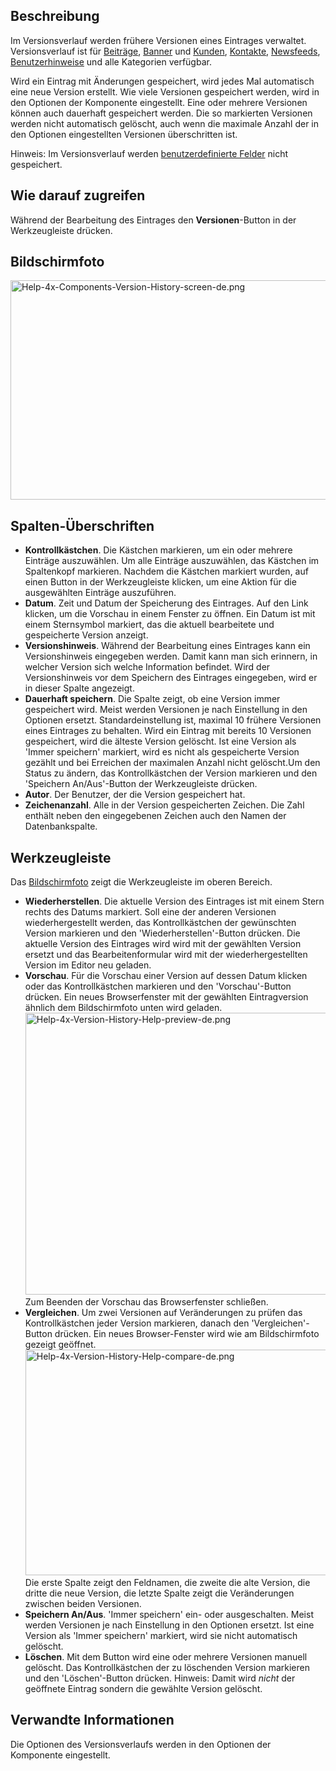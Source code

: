 <!-- Filename: Help4.x:Components_Version_History / Display title: Versionsverlauf -->

## Beschreibung

Im Versionsverlauf werden frühere Versionen eines Eintrages verwaltet.
Versionsverlauf ist für
[Beiträge](https://docs.joomla.org/Help4.x:Articles:_Edit/de "Help4.x:Articles: Edit/de"),
[Banner](https://docs.joomla.org/Help4.x:Banners:_Edit/de "Help4.x:Banners: Edit/de")
und
[Kunden](https://docs.joomla.org/Help4.x:Banners:_New_or_Edit_Client/de "Help4.x:Banners: New or Edit Client/de"),
[Kontakte](https://docs.joomla.org/Help4.x:Contacts:_Edit/de "Help4.x:Contacts: Edit/de"),
[Newsfeeds](https://docs.joomla.org/Help4.x:News_Feeds:_Edit/de "Help4.x:News Feeds: Edit/de"),
[Benutzerhinweise](https://docs.joomla.org/Help4.x:User_Notes:_New_or_Edit/de "Help4.x:User Notes: New or Edit/de")
und alle Kategorien verfügbar.

Wird ein Eintrag mit Änderungen gespeichert, wird jedes Mal automatisch
eine neue Version erstellt. Wie viele Versionen gespeichert werden, wird
in den Optionen der Komponente eingestellt. Eine oder mehrere Versionen
können auch dauerhaft gespeichert werden. Die so markierten Versionen
werden nicht automatisch gelöscht, auch wenn die maximale Anzahl der in
den Optionen eingestellten Versionen überschritten ist.

Hinweis: Im Versionsverlauf werden [benutzerdefinierte
Felder](https://docs.joomla.org/J3.x:Adding_custom_fields/de "J3.x:Adding custom fields/de")
nicht gespeichert.

## Wie darauf zugreifen

Während der Bearbeitung des Eintrages den **Versionen**-Button in der
Werkzeugleiste drücken.

## Bildschirmfoto

<img
src="https://docs.joomla.org/images/thumb/f/f9/Help-4x-Components-Version-History-screen-de.png/600px-Help-4x-Components-Version-History-screen-de.png"
decoding="async"
srcset="https://docs.joomla.org/images/thumb/f/f9/Help-4x-Components-Version-History-screen-de.png/900px-Help-4x-Components-Version-History-screen-de.png 1.5x, https://docs.joomla.org/images/thumb/f/f9/Help-4x-Components-Version-History-screen-de.png/1200px-Help-4x-Components-Version-History-screen-de.png 2x"
data-file-width="1668" data-file-height="977" width="600" height="351"
alt="Help-4x-Components-Version-History-screen-de.png" />

## Spalten-Überschriften

- **Kontrollkästchen**. Die Kästchen markieren, um ein oder mehrere
  Einträge auszuwählen. Um alle Einträge auszuwählen, das Kästchen im
  Spaltenkopf markieren. Nachdem die Kästchen markiert wurden, auf einen
  Button in der Werkzeugleiste klicken, um eine Aktion für die
  ausgewählten Einträge auszuführen.
- **Datum**. Zeit und Datum der Speicherung des Eintrages. Auf den Link
  klicken, um die Vorschau in einem Fenster zu öffnen. Ein Datum ist mit
  einem Sternsymbol markiert, das die aktuell bearbeitete und
  gespeicherte Version anzeigt.
- **Versionshinweis**. Während der Bearbeitung eines Eintrages kann ein
  Versionshinweis eingegeben werden. Damit kann man sich erinnern, in
  welcher Version sich welche Information befindet. Wird der
  Versionshinweis vor dem Speichern des Eintrages eingegeben, wird er in
  dieser Spalte angezeigt.
- **Dauerhaft speichern**. Die Spalte zeigt, ob eine Version immer
  gespeichert wird. Meist werden Versionen je nach Einstellung in den
  Optionen ersetzt. Standardeinstellung ist, maximal 10 frühere
  Versionen eines Eintrages zu behalten. Wird ein Eintrag mit bereits 10
  Versionen gespeichert, wird die älteste Version gelöscht. Ist eine
  Version als 'Immer speichern' markiert, wird es nicht als gespeicherte
  Version gezählt und bei Erreichen der maximalen Anzahl nicht
  gelöscht.Um den Status zu ändern, das Kontrollkästchen der Version
  markieren und den 'Speichern An/Aus'-Button der Werkzeugleiste
  drücken.
- **Autor**. Der Benutzer, der die Version gespeichert hat.
- **Zeichenanzahl**. Alle in der Version gespeicherten Zeichen. Die Zahl
  enthält neben den eingegebenen Zeichen auch den Namen der
  Datenbankspalte.

## Werkzeugleiste

Das [Bildschirmfoto](#screenshot) zeigt die Werkzeugleiste im oberen
Bereich.

- **Wiederherstellen**. Die aktuelle Version des Eintrages ist mit einem
  Stern rechts des Datums markiert. Soll eine der anderen Versionen
  wiederhergestellt werden, das Kontrollkästchen der gewünschten Version
  markieren und den 'Wiederherstellen'-Button drücken. Die aktuelle
  Version des Eintrages wird wird mit der gewählten Version ersetzt und
  das Bearbeitenformular wird mit der wiederhergestellten Version im
  Editor neu geladen.
- **Vorschau**. Für die Vorschau einer Version auf dessen Datum klicken
  oder das Kontrollkästchen markieren und den 'Vorschau'-Button drücken.
  Ein neues Browserfenster mit der gewählten Eintragversion ähnlich dem
  Bildschirmfoto unten wird geladen. <img
  src="https://docs.joomla.org/images/thumb/e/e8/Help-4x-Version-History-Help-preview-de.png/600px-Help-4x-Version-History-Help-preview-de.png"
  decoding="async"
  srcset="https://docs.joomla.org/images/thumb/e/e8/Help-4x-Version-History-Help-preview-de.png/900px-Help-4x-Version-History-Help-preview-de.png 1.5x, https://docs.joomla.org/images/thumb/e/e8/Help-4x-Version-History-Help-preview-de.png/1200px-Help-4x-Version-History-Help-preview-de.png 2x"
  data-file-width="1602" data-file-height="1203" width="600" height="451"
  alt="Help-4x-Version-History-Help-preview-de.png" /> Zum Beenden der
  Vorschau das Browserfenster schließen.
- **Vergleichen**. Um zwei Versionen auf Veränderungen zu prüfen das
  Kontrollkästchen jeder Version markieren, danach den
  'Vergleichen'-Button drücken. Ein neues Browser-Fenster wird wie am
  Bildschirmfoto gezeigt geöffnet. <img
  src="https://docs.joomla.org/images/thumb/4/46/Help-4x-Version-History-Help-compare-de.png/600px-Help-4x-Version-History-Help-compare-de.png"
  decoding="async"
  srcset="https://docs.joomla.org/images/thumb/4/46/Help-4x-Version-History-Help-compare-de.png/900px-Help-4x-Version-History-Help-compare-de.png 1.5x, https://docs.joomla.org/images/thumb/4/46/Help-4x-Version-History-Help-compare-de.png/1200px-Help-4x-Version-History-Help-compare-de.png 2x"
  data-file-width="2002" data-file-height="1203" width="600" height="361"
  alt="Help-4x-Version-History-Help-compare-de.png" /> Die erste Spalte
  zeigt den Feldnamen, die zweite die alte Version, die dritte die neue
  Version, die letzte Spalte zeigt die Veränderungen zwischen beiden
  Versionen.
- **Speichern An/Aus**. 'Immer speichern' ein- oder ausgeschalten. Meist
  werden Versionen je nach Einstellung in den Optionen ersetzt. Ist eine
  Version als 'Immer speichern' markiert, wird sie nicht automatisch
  gelöscht.
- **Löschen**. Mit dem Button wird eine oder mehrere Versionen manuell
  gelöscht. Das Kontrollkästchen der zu löschenden Version markieren und
  den 'Löschen'-Button drücken. Hinweis: Damit wird *nicht* der
  geöffnete Eintrag sondern die gewählte Version gelöscht.

## Verwandte Informationen

Die Optionen des Versionsverlaufs werden in den Optionen der Komponente
eingestellt.
